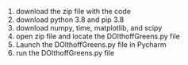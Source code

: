 1. download the zip file with the code
2. download python 3.8 and pip 3.8
3. download numpy, time, matplotlib, and scipy
4. open zip file and locate the DOlthoffGreens.py file
5. Launch the DOlthoffGreens.py file in Pycharm
5. run the DOlthoffGreens.py file